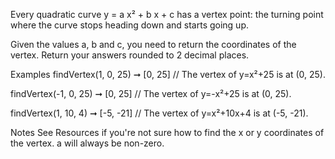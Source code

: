 Every quadratic curve y = a x² + b x + c has a vertex point: the turning point where the curve stops heading down and starts going up.

Given the values a, b and c, you need to return the coordinates of the vertex. Return your answers rounded to 2 decimal places.

Examples
findVertex(1, 0, 25)  ➞ [0, 25]
// The vertex of y=x²+25 is at (0, 25).

findVertex(-1, 0, 25) ➞ [0, 25]
// The vertex of y=-x²+25 is at (0, 25).

findVertex(1, 10, 4) ➞ [-5, -21]
// The vertex of y=x²+10x+4 is at (-5, -21).

Notes
See Resources if you're not sure how to find the x or y coordinates of the vertex.
a will always be non-zero.